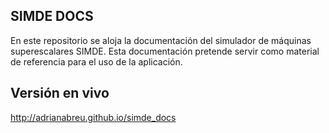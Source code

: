 ## SIMDE DOCS

En este repositorio se aloja la documentación del simulador de máquinas
superescalares SIMDE. Esta documentación pretende servir como material 
de referencia para el uso de la aplicación.

## Versión en vivo
http://adrianabreu.github.io/simde_docs
